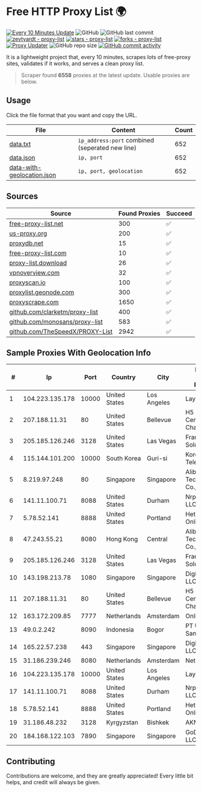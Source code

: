 
# Free HTTP Proxy List 🌍

[![Every 10 Minutes Update](https://github.com/mertguvencli/http-proxy-list/actions/workflows/main.yml/badge.svg?branch=main)](https://github.com/mertguvencli/http-proxy-list/actions/workflows/main.yml)
![GitHub](https://img.shields.io/github/license/mertguvencli/http-proxy-list)
![GitHub last commit](https://img.shields.io/github/last-commit/mertguvencli/http-proxy-list)
[![zevtyardt - proxy-list](https://img.shields.io/static/v1?label=zevtyardt&message=proxy-list&color=blue&logo=github)](https://github.com/zevtyardt/proxy-list "Go to GitHub repo")
[![stars - proxy-list](https://img.shields.io/github/stars/zevtyardt/proxy-list?style=social)](https://github.com/zevtyardt/proxy-list)
[![forks - proxy-list](https://img.shields.io/github/forks/zevtyardt/proxy-list?style=social)](https://github.com/zevtyardt/proxy-list)
[![Proxy Updater](https://github.com/zevtyardt/proxy-list/workflows/Proxy%20Updater/badge.svg)](https://github.com/zevtyardt/proxy-list/actions?query=workflow:"Proxy+Updater")
![GitHub repo size](https://img.shields.io/github/repo-size/zevtyardt/proxy-list)
[![GitHub commit activity](https://img.shields.io/github/commit-activity/m/zevtyardt/proxy-list?logo=commits)](https://github.com/zevtyardt/proxy-list/commits/main)

It is a lightweight project that, every 10 minutes, scrapes lots of free-proxy sites, validates if it works, and serves a clean proxy list.

> Scraper found **6558** proxies at the latest update. Usable proxies are below.

## Usage

Click the file format that you want and copy the URL.

|File|Content|Count|
|----|-------|-----|
|[data.txt](https://raw.githubusercontent.com/mertguvencli/http-proxy-list/main/proxy-list/data.txt)|`ip_address:port` combined (seperated new line)|652|
|[data.json](https://raw.githubusercontent.com/mertguvencli/http-proxy-list/main/proxy-list/data.json)|`ip, port`|652|
|[data-with-geolocation.json](https://raw.githubusercontent.com/mertguvencli/http-proxy-list/main/proxy-list/data-with-geolocation.json)|`ip, port, geolocation`|652|

## Sources

|Source|Found Proxies|Succeed|
|------|-------------|-------|
|[free-proxy-list.net](https://free-proxy-list.net)|300|✅|
|[us-proxy.org](https://www.us-proxy.org)|200|✅|
|[proxydb.net](http://proxydb.net)|15|✅|
|[free-proxy-list.com](https://free-proxy-list.com/?page=&port=&type%5B%5D=http&type%5B%5D=https&up_time=0&search=Search)|10|✅|
|[proxy-list.download](https://www.proxy-list.download/HTTP)|26|✅|
|[vpnoverview.com](https://vpnoverview.com/privacy/anonymous-browsing/free-proxy-servers)|32|✅|
|[proxyscan.io](https://www.proxyscan.io)|100|✅|
|[proxylist.geonode.com](https://proxylist.geonode.com/api/proxy-list?limit=300&page=1&sort_by=lastChecked&sort_type=desc&protocols=http,https)|300|✅|
|[proxyscrape.com](https://api.proxyscrape.com/v2/?request=displayproxies&protocol=http&timeout=10000&country=all&ssl=all&anonymity=all)|1650|✅|
|[github.com/clarketm/proxy-list](https://raw.githubusercontent.com/clarketm/proxy-list/master/proxy-list-raw.txt)|400|✅|
|[github.com/monosans/proxy-list](https://raw.githubusercontent.com/monosans/proxy-list/main/proxies/http.txt)|583|✅|
|[github.com/TheSpeedX/PROXY-List](https://raw.githubusercontent.com/TheSpeedX/PROXY-List/master/http.txt)|2942|✅|


## Sample Proxies With Geolocation Info

|#|Ip|Port|Country|City|Internet Service Provider|
|-|--|----|-------|----|-------------------------|
|1|104.223.135.178|10000|United States|Los Angeles|LayerHost|
|2|207.188.11.31|80|United States|Bellevue|H5 Data Centers - Chandler LLC|
|3|205.185.126.246|3128|United States|Las Vegas|FranTech Solutions|
|4|115.144.101.200|10000|South Korea|Guri-si|Korea Telecom|
|5|8.219.97.248|80|Singapore|Singapore|Alibaba (US) Technology Co., Ltd.|
|6|141.11.100.71|8088|United States|Durham|Nrp Network LLC|
|7|5.78.52.141|8888|United States|Portland|Hetzner Online GmbH|
|8|47.243.55.21|8080|Hong Kong|Central|Alibaba (US) Technology Co., Ltd.|
|9|205.185.126.246|3128|United States|Las Vegas|FranTech Solutions|
|10|143.198.213.78|1080|Singapore|Singapore|DigitalOcean, LLC|
|11|207.188.11.31|80|United States|Bellevue|H5 Data Centers - Chandler LLC|
|12|163.172.209.85|7777|Netherlands|Amsterdam|Online SAS NL|
|13|49.0.2.242|8090|Indonesia|Bogor|PT Usaha Adi Sanggoro|
|14|165.22.57.238|443|Singapore|Singapore|DigitalOcean, LLC|
|15|31.186.239.246|8080|Netherlands|Amsterdam|NetSkope Inc|
|16|104.223.135.178|10000|United States|Los Angeles|LayerHost|
|17|141.11.100.71|8088|United States|Durham|Nrp Network LLC|
|18|5.78.52.141|8888|United States|Portland|Hetzner Online GmbH|
|19|31.186.48.232|3128|Kyrgyzstan|Bishkek|AKNET Ltd.|
|20|184.168.122.103|7890|Singapore|Singapore|GoDaddy.com, LLC|



## Contributing

Contributions are welcome, and they are greatly appreciated! Every
little bit helps, and credit will always be given.

